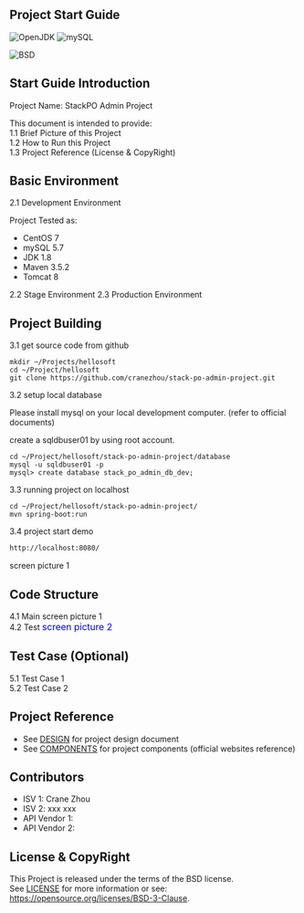 
Project Start Guide
-----------------------------------

![OpenJDK](https://img.shields.io/badge/OpenJDK-1.8-yellow.svg)
![mySQL](https://img.shields.io/badge/mysql-5.7-blue.svg)

![BSD](https://img.shields.io/badge/License-BSD3-blue.svg)


## Start Guide Introduction

Project Name: StackPO Admin Project  
  
This document is intended to provide:    
1.1 Brief Picture of this Project  
1.2 How to Run this Project  
1.3 Project Reference (License & CopyRight)  

## Basic Environment

2.1 Development Environment  

Project Tested as:  
* CentOS 7 
* mySQL 5.7 
* JDK 1.8
* Maven 3.5.2
* Tomcat 8

2.2 Stage Environment
2.3 Production Environment

## Project Building

3.1 get source code from github

``` 
mkdir ~/Projects/hellosoft
cd ~/Project/hellosoft
git clone https://github.com/cranezhou/stack-po-admin-project.git 
```

3.2 setup local database

Please install mysql on your local development computer. 
(refer to official documents)

create a sqldbuser01 by using root account.

``` 
cd ~/Project/hellosoft/stack-po-admin-project/database
mysql -u sqldbuser01 -p
mysql> create database stack_po_admin_db_dev;
```

3.3 running project on localhost

``` 
cd ~/Project/hellosoft/stack-po-admin-project/
mvn spring-boot:run 
```

3.4 project start demo

``` html
http://localhost:8080/
```

screen picture 1

## Code Structure

4.1 Main
screen picture 1 <br>
4.2 Test
<font color=#0000ff size=3>screen picture 2</font>

## Test Case (Optional) 
5.1 Test Case 1  
5.2 Test Case 2  

## Project Reference
* See [DESIGN](DESIGN) for project design document 
* See [COMPONENTS](COMPONENTS) for project components 
  (official websites reference)

## Contributors
* ISV 1: Crane Zhou
* ISV 2: xxx xxx
* API Vendor 1:
* API Vendor 2:

## License & CopyRight
This Project is released under the terms of the BSD license.  
See [LICENSE](LICENSE) for more information or see:  
https://opensource.org/licenses/BSD-3-Clause.

